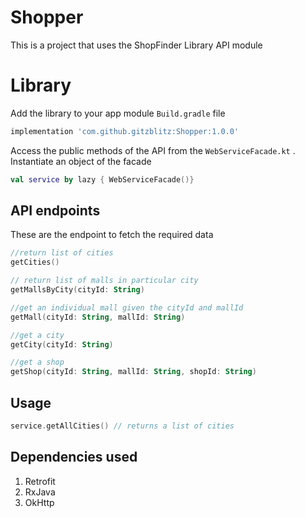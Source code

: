 # Shopper
This is a project that uses the ShopFinder Library API module

# Library
Add the library to your app module `Build.gradle` file

```gradle
implementation 'com.github.gitzblitz:Shopper:1.0.0'
```
Access the public methods of the API from the `WebServiceFacade.kt` . Instantiate an object of the facade


```kotlin
val service by lazy { WebServiceFacade()}

```

## API endpoints

These are the endpoint to fetch the required data

```kotlin
//return list of cities
getCities()

// return list of malls in particular city
getMallsByCity(cityId: String)

//get an individual mall given the cityId and mallId
getMall(cityId: String, mallId: String)

//get a city
getCity(cityId: String)

//get a shop
getShop(cityId: String, mallId: String, shopId: String)

```

## Usage

```kotlin 
service.getAllCities() // returns a list of cities

```

## Dependencies used
1. Retrofit
2. RxJava
3. OkHttp